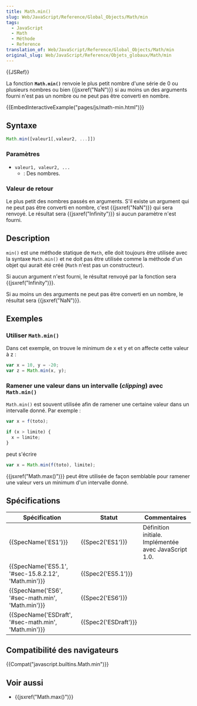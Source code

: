 ```yaml
---
title: Math.min()
slug: Web/JavaScript/Reference/Global_Objects/Math/min
tags:
  - JavaScript
  - Math
  - Méthode
  - Reference
translation_of: Web/JavaScript/Reference/Global_Objects/Math/min
original_slug: Web/JavaScript/Reference/Objets_globaux/Math/min
---
```

{{JSRef}}

La fonction **`Math.min()`** renvoie le plus petit nombre d'une série de 0 ou plusieurs nombres ou bien {{jsxref("NaN")}} si au moins un des arguments fourni n'est pas un nombre ou ne peut pas être converti en nombre.

{{EmbedInteractiveExample("pages/js/math-min.html")}}

## Syntaxe

```js
Math.min([valeur1[,valeur2, ...]])
```

### Paramètres

- `valeur1, valeur2, ...`
  - : Des nombres.

### Valeur de retour

Le plus petit des nombres passés en arguments. S'il existe un argument qui ne peut pas être converti en nombre, c'est {{jsxref("NaN")}} qui sera renvoyé. Le résultat sera {{jsxref("Infinity")}} si aucun paramètre n'est fourni.

## Description

`min()` est une méthode statique de `Math`, elle doit toujours être utilisée avec la syntaxe `Math.min()` et ne doit pas être utilisée comme la méthode d'un objet qui aurait été créé (`Math` n'est pas un constructeur).

Si aucun argument n'est fourni, le résultat renvoyé par la fonction sera {{jsxref("Infinity")}}.

Si au moins un des arguments ne peut pas être converti en un nombre, le résultat sera {{jsxref("NaN")}}.

## Exemples

### Utiliser `Math.min()`

Dans cet exemple, on trouve le minimum de x et y et on affecte cette valeur à z :

```js
var x = 10, y = -20;
var z = Math.min(x, y);
```

### Ramener une valeur dans un intervalle (_clipping_) avec `Math.min()`

`Math.min()` est souvent utilisée afin de ramener une certaine valeur dans un intervalle donné. Par exemple :

```js
var x = f(toto);

if (x > limite) {
  x = limite;
}
```

peut s'écrire

```js
var x = Math.min(f(toto), limite);
```

{{jsxref("Math.max()")}} peut être utilisée de façon semblable pour ramener une valeur vers un minimum d'un intervalle donné.

## Spécifications

| Spécification                                                        | Statut                       | Commentaires                                          |
| -------------------------------------------------------------------- | ---------------------------- | ----------------------------------------------------- |
| {{SpecName('ES1')}}                                             | {{Spec2('ES1')}}         | Définition initiale. Implémentée avec JavaScript 1.0. |
| {{SpecName('ES5.1', '#sec-15.8.2.12', 'Math.min')}} | {{Spec2('ES5.1')}}     |                                                       |
| {{SpecName('ES6', '#sec-math.min', 'Math.min')}}     | {{Spec2('ES6')}}         |                                                       |
| {{SpecName('ESDraft', '#sec-math.min', 'Math.min')}} | {{Spec2('ESDraft')}} |                                                       |

## Compatibilité des navigateurs

{{Compat("javascript.builtins.Math.min")}}

## Voir aussi

- {{jsxref("Math.max()")}}
